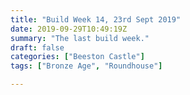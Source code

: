 ```yaml
---
title: "Build Week 14, 23rd Sept 2019"
date: 2019-09-29T10:49:19Z
summary: "The last build week."
draft: false
categories: ["Beeston Castle"]
tags: ["Bronze Age", "Roundhouse"]

---
```

